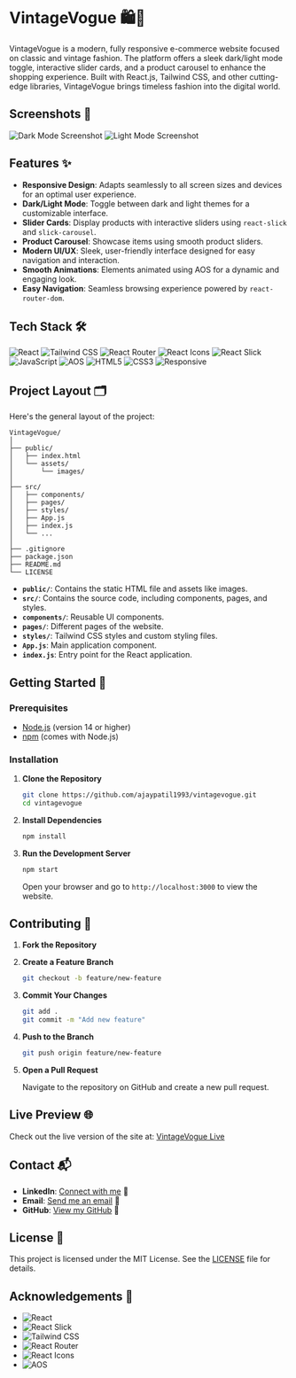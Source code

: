 # VintageVogue 🛍️👗

VintageVogue is a modern, fully responsive e-commerce website focused on classic and vintage fashion. The platform offers a sleek dark/light mode toggle, interactive slider cards, and a product carousel to enhance the shopping experience. Built with React.js, Tailwind CSS, and other cutting-edge libraries, VintageVogue brings timeless fashion into the digital world.

## Screenshots 📸

![Dark Mode Screenshot](https://github.com/user-attachments/assets/1fbe6513-02a0-4f47-a7ce-5b84cebf15a2)
![Light Mode Screenshot](https://github.com/user-attachments/assets/740e629d-76a0-4ae4-8513-c0613726e9d0)

## Features ✨

- **Responsive Design**: Adapts seamlessly to all screen sizes and devices for an optimal user experience.
- **Dark/Light Mode**: Toggle between dark and light themes for a customizable interface.
- **Slider Cards**: Display products with interactive sliders using `react-slick` and `slick-carousel`.
- **Product Carousel**: Showcase items using smooth product sliders.
- **Modern UI/UX**: Sleek, user-friendly interface designed for easy navigation and interaction.
- **Smooth Animations**: Elements animated using AOS for a dynamic and engaging look.
- **Easy Navigation**: Seamless browsing experience powered by `react-router-dom`.

## Tech Stack 🛠️

![React](https://img.shields.io/badge/-React-61DAFB?style=flat&logo=react&logoColor=white) 
![Tailwind CSS](https://img.shields.io/badge/-Tailwind%20CSS-38B2AC?style=flat&logo=tailwind-css&logoColor=white) 
![React Router](https://img.shields.io/badge/-React%20Router-CA4245?style=flat&logo=react-router&logoColor=white) 
![React Icons](https://img.shields.io/badge/-React%20Icons-000000?style=flat&logo=react&logoColor=white) 
![React Slick](https://img.shields.io/badge/-React%20Slick-FD6D24?style=flat&logo=slick-carousel&logoColor=white) 
![JavaScript](https://img.shields.io/badge/-JavaScript-F7DF1E?style=flat&logo=javascript&logoColor=black) 
![AOS](https://img.shields.io/badge/-AOS-00C4CC?style=flat&logo=aos&logoColor=white)
![HTML5](https://img.shields.io/badge/-HTML5-E34F26?style=flat&logo=html5&logoColor=white) 
![CSS3](https://img.shields.io/badge/-CSS3-1572B6?style=flat&logo=css3&logoColor=white)
![Responsive](https://img.shields.io/badge/-Responsive-4CAF50?style=flat&logo=responsive&logoColor=white)

## Project Layout 🗂️

Here's the general layout of the project:

```
VintageVogue/
│
├── public/
│   ├── index.html
│   └── assets/
│       └── images/
│
├── src/
│   ├── components/
│   ├── pages/
│   ├── styles/
│   ├── App.js
│   ├── index.js
│   └── ...
│
├── .gitignore
├── package.json
├── README.md
└── LICENSE
```

- **`public/`**: Contains the static HTML file and assets like images.
- **`src/`**: Contains the source code, including components, pages, and styles.
- **`components/`**: Reusable UI components.
- **`pages/`**: Different pages of the website.
- **`styles/`**: Tailwind CSS styles and custom styling files.
- **`App.js`**: Main application component.
- **`index.js`**: Entry point for the React application.

## Getting Started 🚀

### Prerequisites

- [Node.js](https://nodejs.org/) (version 14 or higher)
- [npm](https://www.npmjs.com/) (comes with Node.js)

### Installation

1. **Clone the Repository**

   ```bash
   git clone https://github.com/ajaypatil1993/vintagevogue.git
   cd vintagevogue
   ```

2. **Install Dependencies**

   ```bash
   npm install
   ```

3. **Run the Development Server**

   ```bash
   npm start
   ```

   Open your browser and go to `http://localhost:3000` to view the website.

## Contributing 🤝

1. **Fork the Repository**

2. **Create a Feature Branch**

   ```bash
   git checkout -b feature/new-feature
   ```

3. **Commit Your Changes**

   ```bash
   git add .
   git commit -m "Add new feature"
   ```

4. **Push to the Branch**

   ```bash
   git push origin feature/new-feature
   ```

5. **Open a Pull Request**

   Navigate to the repository on GitHub and create a new pull request.

## Live Preview 🌐

Check out the live version of the site at: [VintageVogue Live](https://vintagevogue.netlify.app/)

## Contact 📬

- **LinkedIn**: [Connect with me](https://www.linkedin.com/in/ajaypatil1993) 🔗
- **Email**: [Send me an email](mailto:aj41093@gmail.com) 📧
- **GitHub**: [View my GitHub](https://github.com/ajaypatil1993) 🔗

## License 📝

This project is licensed under the MIT License. See the [LICENSE](LICENSE) file for details.

## Acknowledgements 🙏

- ![React](https://img.shields.io/badge/-React-61DAFB?style=flat&logo=react&logoColor=white)
- ![React Slick](https://img.shields.io/badge/-React%20Slick-FD6D24?style=flat&logo=slick-carousel&logoColor=white)
- ![Tailwind CSS](https://img.shields.io/badge/-Tailwind%20CSS-38B2AC?style=flat&logo=tailwind-css&logoColor=white)
- ![React Router](https://img.shields.io/badge/-React%20Router-CA4245?style=flat&logo=react-router&logoColor=white)
- ![React Icons](https://img.shields.io/badge/-React%20Icons-000000?style=flat&logo=react&logoColor=white)
- ![AOS](https://img.shields.io/badge/-AOS-00C4CC?style=flat&logo=aos&logoColor=white)
